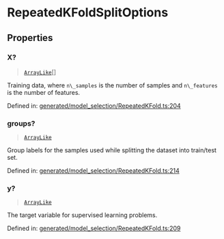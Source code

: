# RepeatedKFoldSplitOptions

## Properties

### X?

> [`ArrayLike`](../types/ArrayLike.md)[]

Training data, where `n\_samples` is the number of samples and `n\_features` is the number of features.

Defined in:  [generated/model\_selection/RepeatedKFold.ts:204](https://github.com/transitive-bullshit/scikit-learn-ts/blob/92ab806/packages/sklearn/src/generated/model_selection/RepeatedKFold.ts#L204)

### groups?

> [`ArrayLike`](../types/ArrayLike.md)

Group labels for the samples used while splitting the dataset into train/test set.

Defined in:  [generated/model\_selection/RepeatedKFold.ts:214](https://github.com/transitive-bullshit/scikit-learn-ts/blob/92ab806/packages/sklearn/src/generated/model_selection/RepeatedKFold.ts#L214)

### y?

> [`ArrayLike`](../types/ArrayLike.md)

The target variable for supervised learning problems.

Defined in:  [generated/model\_selection/RepeatedKFold.ts:209](https://github.com/transitive-bullshit/scikit-learn-ts/blob/92ab806/packages/sklearn/src/generated/model_selection/RepeatedKFold.ts#L209)
